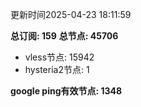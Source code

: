 更新时间2025-04-23 18:11:59

**总订阅: 159**
**总节点: 45706**
- vless节点: 15942
- hysteria2节点: 1

**google ping有效节点: 1348**
